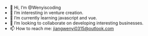 - 👋 Hi, I’m @Wenyiscoding
- 👀 I’m interesting in venture creation.
- 🌱 I’m currently learning javascript and vue.
- 💞️ I’m looking to collaborate on developing interesting businesses.
- 📫 How to reach me: jiangwenyi0315@outlook.com

<!---
Wenyiscoding/Wenyiscoding is a ✨ special ✨ repository because its `README.md` (this file) appears on your GitHub profile.
You can click the Preview link to take a look at your changes.
--->
